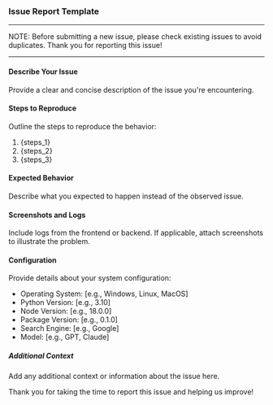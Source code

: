 ### Issue Report Template

---

NOTE: Before submitting a new issue, please check existing issues to avoid duplicates. Thank you for reporting this issue!

---

#### Describe Your Issue

Provide a clear and concise description of the issue you're encountering.

#### Steps to Reproduce

Outline the steps to reproduce the behavior:

1. {steps_1}
2. {steps_2}
3. {steps_3}

#### Expected Behavior

Describe what you expected to happen instead of the observed issue.

#### Screenshots and Logs

Include logs from the frontend or backend. If applicable, attach screenshots to illustrate the problem.

#### Configuration

Provide details about your system configuration:

- Operating System: [e.g., Windows, Linux, MacOS]
- Python Version: [e.g., 3.10]
- Node Version: [e.g., 18.0.0]
- Package Version: [e.g., 0.1.0]
- Search Engine: [e.g., Google]
- Model: [e.g., GPT, Claude]

##### Additional Context

Add any additional context or information about the issue here.

Thank you for taking the time to report this issue and helping us improve!
